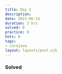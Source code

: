 ```yaml
---
title: Day 1
description: 
date: 2023-06-14
duration: 3 hrs
solved: 0
practice: 0
hots: 0
tags:
- corejava
layout: layouts/post.njk
---
```



### Solved